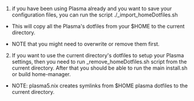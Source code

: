 
1. if you have been using Plasma already and you want to save your configuration files,
you can run the script ./_import_homeDotfiles.sh

- This will copy all the Plasma's dotfiles from your $HOME to the current directory.

- NOTE that you might need to overwrite or remove them first.


2. If you want to use the current directory's dotfiles to setup your Plasma settings, then you need to run _remove_homeDotfiles.sh script from the current directory. After that you should be able to run the main install.sh or build home-manager.

- NOTE: plasma5.nix creates symlinks from $HOME plasma dotfiles to the current directory.